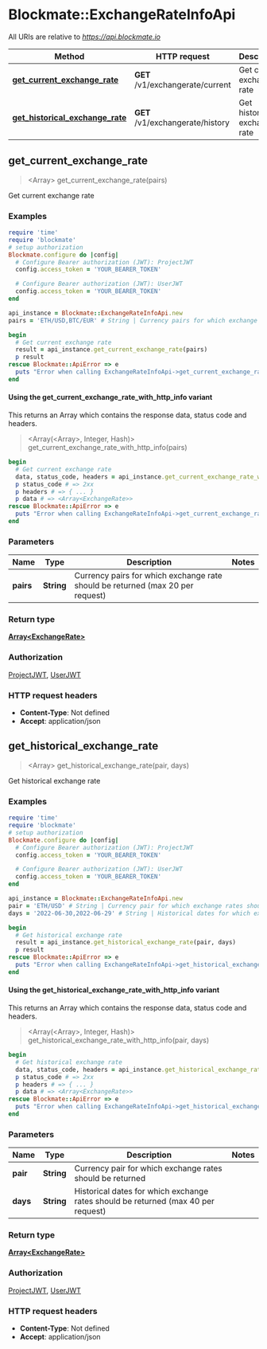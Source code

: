 # Blockmate::ExchangeRateInfoApi

All URIs are relative to *https://api.blockmate.io*

| Method | HTTP request | Description |
| ------ | ------------ | ----------- |
| [**get_current_exchange_rate**](ExchangeRateInfoApi.md#get_current_exchange_rate) | **GET** /v1/exchangerate/current | Get current exchange rate |
| [**get_historical_exchange_rate**](ExchangeRateInfoApi.md#get_historical_exchange_rate) | **GET** /v1/exchangerate/history | Get historical exchange rate |


## get_current_exchange_rate

> <Array<ExchangeRate>> get_current_exchange_rate(pairs)

Get current exchange rate

### Examples

```ruby
require 'time'
require 'blockmate'
# setup authorization
Blockmate.configure do |config|
  # Configure Bearer authorization (JWT): ProjectJWT
  config.access_token = 'YOUR_BEARER_TOKEN'

  # Configure Bearer authorization (JWT): UserJWT
  config.access_token = 'YOUR_BEARER_TOKEN'
end

api_instance = Blockmate::ExchangeRateInfoApi.new
pairs = 'ETH/USD,BTC/EUR' # String | Currency pairs for which exchange rate should be returned (max 20 per request)

begin
  # Get current exchange rate
  result = api_instance.get_current_exchange_rate(pairs)
  p result
rescue Blockmate::ApiError => e
  puts "Error when calling ExchangeRateInfoApi->get_current_exchange_rate: #{e}"
end
```

#### Using the get_current_exchange_rate_with_http_info variant

This returns an Array which contains the response data, status code and headers.

> <Array(<Array<ExchangeRate>>, Integer, Hash)> get_current_exchange_rate_with_http_info(pairs)

```ruby
begin
  # Get current exchange rate
  data, status_code, headers = api_instance.get_current_exchange_rate_with_http_info(pairs)
  p status_code # => 2xx
  p headers # => { ... }
  p data # => <Array<ExchangeRate>>
rescue Blockmate::ApiError => e
  puts "Error when calling ExchangeRateInfoApi->get_current_exchange_rate_with_http_info: #{e}"
end
```

### Parameters

| Name | Type | Description | Notes |
| ---- | ---- | ----------- | ----- |
| **pairs** | **String** | Currency pairs for which exchange rate should be returned (max 20 per request) |  |

### Return type

[**Array&lt;ExchangeRate&gt;**](ExchangeRate.md)

### Authorization

[ProjectJWT](../README.md#ProjectJWT), [UserJWT](../README.md#UserJWT)

### HTTP request headers

- **Content-Type**: Not defined
- **Accept**: application/json


## get_historical_exchange_rate

> <Array<ExchangeRate>> get_historical_exchange_rate(pair, days)

Get historical exchange rate

### Examples

```ruby
require 'time'
require 'blockmate'
# setup authorization
Blockmate.configure do |config|
  # Configure Bearer authorization (JWT): ProjectJWT
  config.access_token = 'YOUR_BEARER_TOKEN'

  # Configure Bearer authorization (JWT): UserJWT
  config.access_token = 'YOUR_BEARER_TOKEN'
end

api_instance = Blockmate::ExchangeRateInfoApi.new
pair = 'ETH/USD' # String | Currency pair for which exchange rates should be returned
days = '2022-06-30,2022-06-29' # String | Historical dates for which exchange rates should be returned (max 40 per request)

begin
  # Get historical exchange rate
  result = api_instance.get_historical_exchange_rate(pair, days)
  p result
rescue Blockmate::ApiError => e
  puts "Error when calling ExchangeRateInfoApi->get_historical_exchange_rate: #{e}"
end
```

#### Using the get_historical_exchange_rate_with_http_info variant

This returns an Array which contains the response data, status code and headers.

> <Array(<Array<ExchangeRate>>, Integer, Hash)> get_historical_exchange_rate_with_http_info(pair, days)

```ruby
begin
  # Get historical exchange rate
  data, status_code, headers = api_instance.get_historical_exchange_rate_with_http_info(pair, days)
  p status_code # => 2xx
  p headers # => { ... }
  p data # => <Array<ExchangeRate>>
rescue Blockmate::ApiError => e
  puts "Error when calling ExchangeRateInfoApi->get_historical_exchange_rate_with_http_info: #{e}"
end
```

### Parameters

| Name | Type | Description | Notes |
| ---- | ---- | ----------- | ----- |
| **pair** | **String** | Currency pair for which exchange rates should be returned |  |
| **days** | **String** | Historical dates for which exchange rates should be returned (max 40 per request) |  |

### Return type

[**Array&lt;ExchangeRate&gt;**](ExchangeRate.md)

### Authorization

[ProjectJWT](../README.md#ProjectJWT), [UserJWT](../README.md#UserJWT)

### HTTP request headers

- **Content-Type**: Not defined
- **Accept**: application/json

